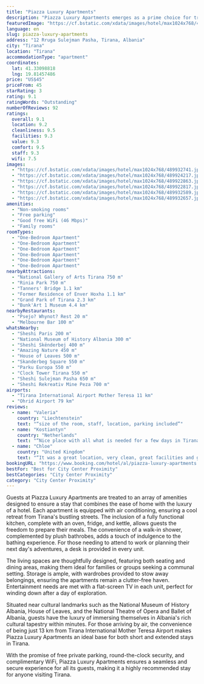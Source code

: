 ```yaml
---
title: "Piazza Luxury Apartments"
description: "Piazza Luxury Apartments emerges as a prime choice for travelers seeking comfort and convenience in the heart of Tirana."
featuredImage: "https://cf.bstatic.com/xdata/images/hotel/max1024x768/489932741.jpg?k=784e6cdab0c1660f50f03f8785befca0e4ba8b9fd4a41b932afa310b390afb3a&o=&hp=1"
language: en
slug: piazza-luxury-apartments
address: "12 Rruga Sulejman Pasha, Tirana, Albania"
city: "Tirana"
location: "Tirana"
accommodationType: "apartment"
coordinates:
  lat: 41.33098818
  lng: 19.81457486
price: "US$45"
priceFrom: 45
starRating: 3
rating: 9.1
ratingWords: "Outstanding"
numberOfReviews: 92
ratings:
  overall: 9.1
  location: 9.2
  cleanliness: 9.5
  facilities: 9.3
  value: 9.3
  comfort: 9.5
  staff: 9.3
  wifi: 7.5
images:
  - "https://cf.bstatic.com/xdata/images/hotel/max1024x768/489932741.jpg?k=784e6cdab0c1660f50f03f8785befca0e4ba8b9fd4a41b932afa310b390afb3a&o=&hp=1"
  - "https://cf.bstatic.com/xdata/images/hotel/max1024x768/489924217.jpg?k=d60b59816c53b5643b614ec6b4ed1bbc055d12017eeddb4a0653a4757d38c318&o=&hp=1"
  - "https://cf.bstatic.com/xdata/images/hotel/max1024x768/489922863.jpg?k=43785960e28f28b16a1eae2b09a786049ffd4ee3a16d8e8513c889883c34fe5d&o=&hp=1"
  - "https://cf.bstatic.com/xdata/images/hotel/max1024x768/489922817.jpg?k=6c52fcff02ab7bb4352a5fb6684e8e3af1adbd193421d8004703c8f461854435&o=&hp=1"
  - "https://cf.bstatic.com/xdata/images/hotel/max1024x768/489932589.jpg?k=16338e23d76ab60e52265603858b544702f8644114aa4a1717450f90502bfb6a&o=&hp=1"
  - "https://cf.bstatic.com/xdata/images/hotel/max1024x768/489932657.jpg?k=755cd80f64d6f08f342a60f68ca75e87d73cedda0276f5929bf382591d6866b4&o=&hp=1"
amenities:
  - "Non-smoking rooms"
  - "Free parking"
  - "Good free WiFi (46 Mbps)"
  - "Family rooms"
roomTypes:
  - "One-Bedroom Apartment"
  - "One-Bedroom Apartment"
  - "One-Bedroom Apartment"
  - "One-Bedroom Apartment"
  - "One-Bedroom Apartment"
  - "One-Bedroom Apartment"
nearbyAttractions:
  - "National Gallery of Arts Tirana 750 m"
  - "Rinia Park 750 m"
  - "Tanners' Bridge 1.1 km"
  - "Former Residence of Enver Hoxha 1.1 km"
  - "Grand Park of Tirana 2.3 km"
  - "Bunk'Art 1 Museum 4.4 km"
nearbyRestaurants:
  - "Psejo? Whynot? Rest 20 m"
  - "Melbourne Bar 100 m"
whatsNearby:
  - "Sheshi Paris 200 m"
  - "National Museum of History Albania 300 m"
  - "Sheshi Skënderbej 400 m"
  - "Amazing Nature 450 m"
  - "House of Leaves 500 m"
  - "Skanderbeg Square 550 m"
  - "Parku Europa 550 m"
  - "Clock Tower Tirana 550 m"
  - "Sheshi Sulejman Pasha 650 m"
  - "Sheshi Rekreativ Mine Peza 700 m"
airports:
  - "Tirana International Airport Mother Teresa 11 km"
  - "Ohrid Airport 79 km"
reviews:
  - name: "Valeria"
    country: "Liechtenstein"
    text: "“size of the room, staff, location, parking included”"
  - name: "Kostiantyn"
    country: "Netherlands"
    text: "“Nice place with all what is needed for a few days in Tirana))”"
  - name: "Chloe"
    country: "United Kingdom"
    text: "“It was a great location, very clean, great facilities and great value for money. Would definitely stay again.”"
bookingURL: "https://www.booking.com/hotel/al/piazza-luxury-apartments.en-gb.html?aid=8035640"
bestFor: "Best for City Center Proximity"
bestCategories: "City Center Proximity"
category: "City Center Proximity"
---
```


Guests at Piazza Luxury Apartments are treated to an array of amenities designed to ensure a stay that combines the ease of home with the luxury of a hotel. Each apartment is equipped with air conditioning, ensuring a cool retreat from Tirana's bustling streets. The inclusion of a fully functional kitchen, complete with an oven, fridge, and kettle, allows guests the freedom to prepare their meals. The convenience of a walk-in shower, complemented by plush bathrobes, adds a touch of indulgence to the bathing experience. For those needing to attend to work or planning their next day's adventures, a desk is provided in every unit.

The living spaces are thoughtfully designed, featuring both seating and dining areas, making them ideal for families or groups seeking a communal setting. Storage is ample, with wardrobes provided to stow away belongings, ensuring the apartments remain a clutter-free haven. Entertainment needs are met with a flat-screen TV in each unit, perfect for winding down after a day of exploration.

Situated near cultural landmarks such as the National Museum of History Albania, House of Leaves, and the National Theatre of Opera and Ballet of Albania, guests have the luxury of immersing themselves in Albania's rich cultural tapestry within minutes. For those arriving by air, the convenience of being just 13 km from Tirana International Mother Teresa Airport makes Piazza Luxury Apartments an ideal base for both short and extended stays in Tirana.

With the promise of free private parking, round-the-clock security, and complimentary WiFi, Piazza Luxury Apartments ensures a seamless and secure experience for all its guests, making it a highly recommended stay for anyone visiting Tirana.